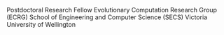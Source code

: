 Postdoctoral Research Fellow
Evolutionary Computation Research Group (ECRG)
School of Engineering and Computer Science (SECS)
Victoria University of Wellington
